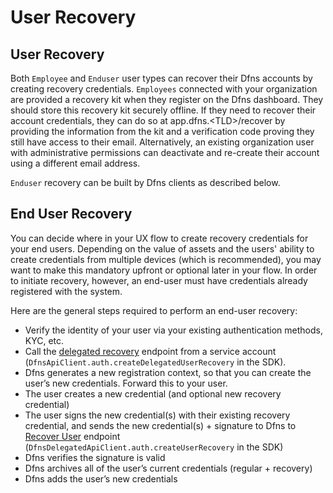 # User Recovery

## User Recovery

Both `Employee` and `Enduser` user types can recover their Dfns accounts by creating recovery credentials.  `Employees` connected with your organization are provided a recovery kit when they register on the Dfns dashboard.  They should store this recovery kit securely offline.  If they need to recover their account credentials, they can do so at app.dfns.\<TLD>/recover by providing the information from the kit and a verification code proving they still have access to their email.  Alternatively, an existing organization user with administrative permissions can deactivate and re-create their account using a different email address.&#x20;

`Enduser` recovery can be built by Dfns clients as described below.&#x20;

## End User Recovery

You can decide where in your UX flow to create recovery credentials for your end users.  Depending on the value of assets and the users' ability to create credentials from multiple devices (which is recommended), you may want to make this mandatory upfront or optional later in your flow.  In order to initiate recovery, however, an end-user must have credentials already registered with the system.

Here are the general steps required to perform an end-user recovery:&#x20;

* Verify the identity of your user via your existing authentication methods, KYC, etc.&#x20;
* Call the [delegated recovery](delegatedrecovery.md) endpoint from a service account (`DfnsApiClient.auth.createDelegatedUserRecovery` in the SDK).&#x20;
* Dfns generates a new registration context, so that you can create the user’s new credentials.  Forward this to your user.&#x20;
* The user creates a new credential (and optional new recovery credential)&#x20;
* The user signs the new credential(s) with their existing recovery credential, and sends the new credential(s) + signature to Dfns to [Recover User](createUserRecovery.md) endpoint (`DfnsDelegatedApiClient.auth.createUserRecovery` in the SDK)
* Dfns verifies the signature is valid&#x20;
* Dfns archives all of the user’s current credentials (regular + recovery)
* Dfns adds the user’s new credentials

